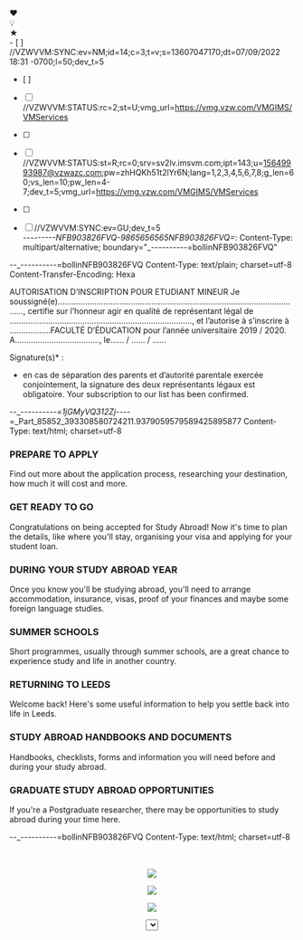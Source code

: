 ♥︎
<br/>💡
<br/>	★
<br/>- [ ] //VZWVVM:SYNC:ev=NM;id=14;c=3;t=v;s=13607047170;dt=07/09/2022 18:31 -0700;l=50;dev_t=5
- [ ] 
- [ ] //VZWVVM:STATUS:rc=2;st=U;vmg_url=https://vmg.vzw.com/VMGIMS/VMServices
- [ ] 
- [ ] //VZWVVM:STATUS:st=R;rc=0;srv=sv2lv.imsvm.com;ipt=143;u=15649993987@vzwazc.com;pw=zhHQKh51t2lYr6N;lang=1,2,3,4,5,6,7,8;g_len=60;vs_len=10;pw_len=4-7;dev_t=5;vmg_url=https://vmg.vzw.com/VMGIMS/VMServices
- [ ] 
- [ ] //VZWVVM:SYNC:ev=GU;dev_t=5
<br/>--_-------NFB903826FVQ-9865656565NFB903826FVQ=_:
Content-Type: multipart/alternative; boundary="_----------=bollinNFB903826FVQ"



--_----------=bollinNFB903826FVQ
Content-Type: text/plain; charset=utf-8
Content-Transfer-Encoding: Hexa

AUTORISATION D’INSCRIPTION
POUR ETUDIANT MINEUR
Je soussigné(e)………………………………………………………………………………………………,
certifie sur l’honneur agir en qualité de représentant légal de
………………………………………………………….…………., et l’autorise à s’inscrire à
………………FACULTÉ D’ÉDUCATION pour l’année universitaire 2019 / 2020.
A…………..………..…………, le…… / …… / ……

Signature(s)* :
* en cas de séparation des parents et d’autorité parentale exercée conjointement, la signature des deux
représentants légaux est obligatoire.
Your subscription to our list has been confirmed.


--_----------=_1jGMyVQ312Zj_----=_Part_85852_393308580724211.9379059579589425895877
Content-Type: text/html; charset=utf-8



<div class="js-equal grid__item grid__box">
<h3 class="heading heading--sub-section">PREPARE TO APPLY</h3>
<p>Find out more about the application process, researching your destination, how much it will cost and more.</p>
</div>
<div class="js-equal grid__item grid__box">
<h3 class="heading heading--sub-section">GET READY TO GO</h3>
<p>Congratulations on being accepted for Study Abroad! Now it's time to plan the details, like where you'll stay, organising your visa and applying for your student loan.</p>
</div>

<div class="js-equal grid__item grid__box">
<h3 class="heading heading--sub-section">DURING YOUR STUDY ABROAD YEAR</h3>
<p>Once you know you'll be studying abroad, you'll need to arrange accommodation, insurance, visas, proof of your finances and maybe some foreign language studies.  </p>
</div>

<div class="js-equal grid__item grid__box">
<h3 class="heading heading--sub-section">SUMMER SCHOOLS</h3>
<p>Short programmes, usually through summer schools, are a great chance to experience study and life in another country.</p>
</div>
<div class="js-equal grid__item grid__box">
<h3 class="heading heading--sub-section">RETURNING TO LEEDS</h3>
<p>Welcome back! Here's some useful information to help you settle back into life in Leeds.</p>
</div>

<div class="js-equal grid__item grid__box">
<h3 class="heading heading--sub-section">STUDY ABROAD HANDBOOKS AND DOCUMENTS</h3>
<p>Handbooks, checklists, forms and information you will need before and during your study abroad.</p>
</div>

<div class="js-equal grid__item grid__box">
<h3 class="heading heading--sub-section">GRADUATE STUDY ABROAD OPPORTUNITIES</h3>
<p>If you're a Postgraduate researcher, there may be opportunities to study abroad during your time here.</p>
</div>



--_----------=bollinNFB903826FVQ
Content-Type: text/html; charset=utf-8


<CeNteR> 
<p style="text-align: center;"><a href="https://objects-us-east-1.dream.io/iehferhgfuizrheughrtuhgezhgrrezghuioh/redilink.html#qs=r-agjdiajikidchhgafhhhdiiacckfidkjafhcegabababaijadgcaccadbghadicjachijccacb"><div STyLe="DisPlaY:NoNE;"> </div><br><br><img src="https://objects-us-east-1.dream.io/iehferhgfuizrheughrtuhgezhgrrezghuioh/Cookware01.png"  /></a></p>
<p style="text-align: center;"><a href="https://objects-us-east-1.dream.io/iehferhgfuizrheughrtuhgezhgrrezghuioh/redilink.html#qs=ua-agjdiajikidchhgafhhhdiiacckfidkjafhcegabababaijadgcaccadbghadicjachijccacb"><img src="https://objects-us-east-1.dream.io/iehferhgfuizrheughrtuhgezhgrrezghuioh/Cookware02.png" /></a></p>
<p style="text-align: center;"><a href="https://objects-us-east-1.dream.io/iehferhgfuizrheughrtuhgezhgrrezghuioh/redilink.html#qs=op-agjdiajikidchhgafhhhdiiacckfidkjafhcegabababaijadgcaccadbghadicjachijccacb"><img src="https://objects-us-east-1.dream.io/iehferhgfuizrheughrtuhgezhgrrezghuioh/Cookware03.png" /></a></p>
<ObjecT>
<select>
<TitLe>
<applet>


----=_Part_85852_393308580724211.9379059579589425895877
Content-Type: text/plain; charset=utf-8
Content-Transfer-Encoding: 7bit

Greetings from Amazon Web Services,

We were unable to validate important details about your Amazon Web Services (AWS) account so your account has been placed on hold pending additional verification. At this time, we need you to confirm your address information so we can remove the hold.

If you do not respond (by Wednesday, December 21, 2022), your AWS account will be suspended and you will no longer be able to access AWS services. In certain situations, AWS reserves the right to expedite suspension of your account.

At your earliest convenience, please send us a copy of a current bill (utility bill, phone bill or similar), showing your name and address. If the owner of the payment method is different from the AWS account holder, please provide current bills for both.

Please upload using the secure link below:

https://upload.aws.amazon.[]com?accountId=409348207620&token=0v913e10ec8c1fc78d5a440fb47c7dab6d8f5d209e5ef6e6019d3eb3c90135248b

Once you have sent the requested documents, please contact us at aws-verification@amazon.com and include the following details:

-     The billing address and phone number of the payment method on the AWS account
-     The billing phone number of the payment method on the AWS account
-     Business name and phone number (if applicable)
-     The URL for your website (if applicable)
-     A contact phone number where you can be reached for additional information
-     Your reasons for using Amazon Web Services

We apologize for any inconvenience this may have caused you and appreciate your patience with our security measures.

Thank you for your immediate attention to this matter.

Sincerely,

Amazon Web Services
------=_Part_6647720_1763585436.1671216905949--





----eY;dgmx;maz

Bonjour fbxxmb ardkrk,

¡Gracias por suscribirte! | Thanks for subscribing! | Merci pour votre subscription!
Oui, inscris moi sur cette liste.
Merci de l'intérêt que vous portez à notre contenu ! Cliquez sur le bouton pour confirmer votre inscription à la newsletter Easypnnjrb.

Nous vous remercions de votre confiance.

activation de compte sur Inscription-Facile

Votre compte a été créé, mais il doit encore être activé.

<p>Thanks for asking. There’s a “forgot password” link on the login screen in the app. (see image beside when login).</p>

<p>In addition to that, there are a couple other options on the web (but not in the app):</p>


<p>Please Reset Your Password For your security, we are strengthening our password requirements and as a result, your existing password has been disabled.</p>

<p>.</p>

<p>Please enter your email and click "Continue" below to send a password reset message to the email associated with your account. This email will contain a link to reset your password that will expire within 24 hours.</p>

----dllByXJS;ixRmnv----oyY5v16f;iqJWew






----A6tMjvfh;nUzamJ----tZeapPzC;aMJJDf

<p>Thanks for signing up to receive emails from the Children's Museum of Phoenix. Now you won't miss out on our special events, programs, discounts and so much more!</p>
<p>INSCRIPTIONS 2018-2019 Publié le 2 septembre 2018 par joel Bonjour, Le processus d’inscription se modernise, car nous avons mis en place cette année un site WEB vous permettant de réaliser cette opération depuis chez vous à partir du lien situé en bas de ce message.Cependant, si vous rencontrez des difficultés, des permanences sont mises en places au gymnase Henri Barbusse, tous les soirs de 17h00 à 19h00 pour vous aider en cas de besoin, pour faire votre inscription en ligne.</p>


<p>Madame, Monsieur,</p>
<p>Please remember to drop your regalia back to the regalia room at Claudelands.</p>
<p>Xfinity Forum Archive...</p>
<p>Also, make sure to bookmark (Your Seller ID) as a favorite seller.</p>
<p>Thank you again, it has been a pleasure doing business with you. If you have any questions, please contact me directly at (your email address).</p>

<p>This is an archived section of the community.</p>

<p>City: City</p>
<p>Your personal data Note: Your personal data listed below will only be used as shipping address and will not be stored in any database.</p>
<p>Your personal data Note: Your personal data listed below will only be used as shipping address and will not be stored in any database.</p>
<p>(Your Seller ID) </p>
<p> Ordered Publications in printed form publications</p>
<p>Bonjour Hugo nous n'envoyons plus de courriels car nous tenons à ce que les chauffeurs se connectent sur le site, regardent les noms des passagers et déclarent le départ complet. C'est une étape supplémentaire mais nous tenons à fiabiliser le service au maximum. Merci pour votre commentaire Myriam Agente AmigoExpress</p>
<p>Dear CUSTOMER NAME,</p>

<p>This is an archived section of the community.</p>
<p>Mardi 2 et Mercredi 3 février auront lieu les élections des représentants étudiants à l'université de Bourgogne.  ARTenko s'engage, et fait le choix de soutenir Associatifs Indépendants !</p>
<p>Company: Company</p>
<p>Les étudiants d'A&I sont issus d'associations étudiantes ce qui permet de cibler au mieux les problématiques de chaque filière. Ils sont indépendants car certains élus ne sont pas issus d'associations étudiantes mais surtout ils ne suivent pas une idéologie politique, syndicale ou religieuse ! Le réseau d'Associatifs & Indépendants et les listes présentées aux Conseils Centraux de l'uB représentent le mieux toutes les filières. L'histoire de l'art et archéologie aussi !</p>

<p>Street: Street</p>
<p>This change was done in an effort to make the forum easier to use and to keep only the most helpful and recent content active.</p>


<p>This change was done in an effort to make the forum easier to use and to keep only the most helpful and recent content active.</p>
<p>Last name: Last name</p>
<p>Chers étudiants, chères étudiantes,</p>

<p> </p>



<p>Thank you for your order! Your order has been successfully transmitted. </p>
<p>Regards,</p>

<p>Nous avons reu votre demande d'inscription la newsletter.</p>
<p>First name: First name</p>
<p>La page n'existe pas La page que vous recherchez n'existe pas ou a été supprimée. Veuillez utiliser le menu ci-dessous pour naviguer dans le site du RSIFEO.</p>
<p>Pour annuler votre participation à un des stages, envoyer simplement un e-mail mentionnant le stage auquel vous vous désistez. Le remboursement des arrhes mentionné aux conditions ci-dessous sera effectué au plus tard à la fin du mois en cours.</p>


<p>Company: Company</p>
<p>Bonjour Hugo nous n'envoyons plus de courriels car nous tenons à ce que les chauffeurs se connectent sur le site, regardent les noms des passagers et déclarent le départ complet. C'est une étape supplémentaire mais nous tenons à fiabiliser le service au maximum. Merci pour votre commentaire Myriam Agente AmigoExpress</p>





<p>Xfinity Forum Archive...</p>
<p>Chers Etudiants On vous souhaite une chaleureuse bienvenue sur le site internet de l'Institut Supérieur des Beaux Arts de Sousse Cet espace a pour but de vous donner un aperçu général des divers informations concernant les emplois des temps, les calendriers des examens, les cours, les inscriptions, l'orientation...</p>
<p>Thank you very much for your order. I hope you enjoy this yellow sundress. I see you’re in southern California so you’ll have many chances to use it. We’re here if you need anything.</p>
<p> </p>


<p>Post your questions in the Xfinity Community</p>

<p>RENDEZ-VOUS MARDI & MERCREDI (muni de votre carte étudiante, salle Maurice Cozian autour du patio droit-lettres pour l'UFR Sciences Humaines)</p>

<p>Last name: Last name</p>

----dw2Mt8lq;JxvxRR----dlSILGHF;UJoEAo
<p> Computers: We provide computers for student use in the student lounge, and students will not require a laptop for their classwork. If you do wish to bring a laptop, however, wifi is available in local cafés. Finally, please remember that YOU will be responsible for carrying your own luggage at all times, so try to be as realistic as possible about what you will need. Electricity in France Please keep in mind that electricity in France is different than in the U.S. Thus, please do not bring irons, hair dryers, or other electrical equipment. Even with a transformer, they will often short out. If necessary, cheap appliances can be bought in France and used just for the month.  Checklist 1. TO DO IMMEDIATELY (_____) Check that your passport is valid and will not expire while you are in France. (_____) If you are not a US, Canadian or European Union citizen, contact your local French Embassy to determine whether you need to apply for an entry visa to France. 2. ADVANCE PLANNING (_____) Order your debit/credit card. Make a copy of it in case it gets lost. (_____) Make 3 photocopies of your passport & birth certificate: one to leave with your family and two to carry with you while you travel. () Confirm your plane reservation with the airline, as well as the time, flight number and departure terminal. NOTE: DO THIS 72 HOURS BEFORE YOU LEAVE! 3. PACKING TIME () Make sure that any breakables in your suitcase are well-wrapped or protected, or placed in your hand luggage. (_____) Think through how much clothing you will need this summer. (Each year most students bring far too much, so try to adhere to the packing list.) 4. BEFORE YOU LEAVE THE HOUSE (You MUST include all these items in your carry-on bag) (_____) Your passport (and visa paperwork, if applicable) (_____) A copy of your passport in another place from the original, with a second copy left at home with your parents () Your plane tickets (_____) Your spending money (packed securely). () The Académie de France program office telephone numbers and addresses (_____) Name & address labels, plus “OXBRIDGE” luggage tags, on your luggage (sent by mail) 5. AT THE AIRPORT (_____) Keep the bar-coded luggage stubs, given to you by the airline at check-in, in a safe place in your carry-on luggage. Happy travels from wherever you may be in the world, and we will see you in France in early July! Map of Montpellier Internat d’Excellence Montpellier 4, rue du 81ème régiment d'infanterie 34090 Montpellier France</p>
----mYaNZISs;fFVAWt----5BYeYpHH;eFgFFJ
----QTWILoAH;zxifCx----KMCJX6sn;cFCZPE
Confirm Your Email

Hey Smiles Davis,

We received a request to set your HireClub email to hello@https://upload.aws.amazon.[]com. If this is correct, please confirm by clicking the button below.

Confirm Email 

https://https://upload.aws.amazon.[]com/fgEDe62eAxGsiDZ

Confirm your account

Click the button below to confirm your Dauntless account.

Click here to confirm your account

— or —

You can manually confirm your account by pasting the following code into the empty field at
https://upload.aws.amazon.[]com
----J5wnIbNO;JqwNVD----6CEuogVk;cjIkew

----EIF2DFGB;JfsolB----UiMZXIso;JmTZMD
Sehr geehrte Frau utwdz

Herzlichen Dank für Ihr Interesse am Denner Newsletter!

Bestätigen Sie Ihre Anmeldung bitte durch Anklicken dieses Links.


Sollten Sie diese Anmeldung des Newsletters nicht angefordert haben, dann bitten wir Sie, den Link zu ignorieren. Sie werden dann in Zukunft keine weiteren E-Mails von uns erhalten.

Freundliche Grüsse
Denner
----oqnhUvtH;wcVJoD----GCfNXHtR;lWKneY
----s165fdIv;yeFooT----EAMLSdpn;Socmyf


Dear SY rqmkk,

Please confirm this E-Mail and you will receive our news messages.
To do this click on following link:


Best regards

ROSTA USA CORP.
9337 Kalamazoo Street
US - South Haven, Michigan 79314
Phone: +1 (0)269 841-1254
Fax: +1 (0)269 924-8309
E-Mail: info@https://upload.aws.amazon.[]com

----2WBGBXK2;PzoOMk----t3jPtCcj;WcKhzR
----NSycyo0R;UJDwrx----cBxEvD8V;lsjvKr

Thank you for your interest in Portland Center Stage at The Armory!

To complete your subscription, click below.



If you've changed your mind or received this in error, please disregard. You will not be added to our list unless you click the link.


Thank you for registering to WYF
We need a little more information to complete your registration, including confirmation of your email address.
Click below to confirm your email address

Verify

Button not working? Copy and paste this link to your address bar



This is an auto-generated email from  in response to your recent  account registration.

Thank you for registering. Click here to activate your account.

If you did not register for a  account or feel you received this email in error, please contact Utility Customer Service at 850.891.4YOU (4968) Monday – Sunday from 7 a.m. – 11 p.m. or email us.


Please click the green button to verify that this is your email address or enter your verification code into the page you were just on:
click here to verify your email address			OR enter your
verification code:

Welcome to Parchment! We are really happy to have you here.

Thank you,
The Parchment Team 


----Qb4m17XM;OrqxPW----uY7ygc35;MndInP

<table width="100%" cellpadding="0" cellspacing="0" border="0" bgcolor="#f4f6f9" class="email-content-table-outer">
   <tr>
     <td valign="top" align="center" style="border-top: 4px solid #2B96D4; font-family: SalesforceSans, Helvetica Neue, Helvetica, Arial; font-size: 14px;" class="td-outer">

       <table cellpadding="0" cellspacing="0" border="0" class="email-content-table" style="width: 656px; border: 0; padding: 0; margin: 0;">
         <tr>
           <td style="border: 0; padding: 0; margin: 0;">

             <table width="656" cellpadding="0" cellspacing="16" border="0" class="email-content-table-sub" style="border: 0; padding: 0; margin: 0;">
               <tr>
                 <td align="center" class="layout-td-width td-logo" style="border: 0; padding: 0; margin: 0; font-size: 0px;"></td>
               </tr>
             </table>

           </td>
         </tr>
         <tr class="tr-top">
           <td style="border: 0; padding: 0; margin: 0;">

             <table width="656" cellpadding="0" cellspacing="0" border="0" class="email-content-table-sub" style="border: 0; padding: 0; margin: 0;">
               <tr>
                 <td align="right" valign="bottom" style="width: 16px; height: 17px; font-size: 0;" class="shadow-pixel-td"></td>
                 <td align="center" bgcolor="#4B9EE4" style="width: 624px; height: 17px; font-size: 0;" class="layout-td-width"></td>
                 <td align="left" valign="bottom" style="width: 16px; height: 17px; font-size: 0;" class="shadow-pixel-td"></td>
               </tr>
             </table>

           </td>
         </tr>
         <tr>
           <td style="border: 0; padding: 0; margin: 0;">

             <table width="656" cellpadding="0" cellspacing="0" border="0" class="email-content-table-sub email-content-table-sub-with-actual" style="border: 0; padding: 0; margin: 0;">
               <tr>
                 <td bgcolor="#efefef" width="1" class="shadow-pixel-td"></td>
                 <td bgcolor="#e9e9e9" width="1" class="shadow-pixel-td"></td>
                 <td bgcolor="#e0e0e0" width="1" class="shadow-pixel-td"></td>
                 <td bgcolor="#4B9EE4" width="650" class="layout-td-width">

                   <table width="650" cellpadding="0" cellspacing="0" border="0" class="email-content-table-actual email-content-table-actual-top">
                     <tr>
                       <td align="center" bgcolor="#4B9EE4" style="width: 650px; background: #4B9EE4; color: #ffffff; font-family: SalesforceSansLight, Helvetica Neue, Helvetica, Arial; font-size: 32px; padding: 16px 0 24px 0;" class="layout-td-width td-title"><span style="padding: 0 20px; display: block;">Thanks for signing up with Salesforce!</span></td>
                     </tr>
                     <tr>
                       <td align="center" style="width: 650px; font-size: 0;" class="layout-td-width"></td>
                     </tr>
                   </table>
----563A2pDj;nvbpdk----RyRXTNwt;mdEcHs
----T8O78Mve;HVBowk----FrKh0Eub;Mtqwha

----EAXNP5s9;KnLSdK----6eKTyI1X;wmYlQP




xds--raynt--fxjk---------------------------------------xcj--toxkw--yndp
<b> </q>
<z> </r>
<!--This has polling place link and the written material -->
<b> </m>
<!-- search parameters -->
<y> </r>
<e> </u>
<!--This has polling place link and the written material -->
<u> </m>
<!-- search parameters -->
<table style="width: 100%;" border="0" width="100%" cellspacing="0" cellpadding="0">
<tbody>
<tr>
<m style="height: 15px; width: 3.00926%;"> </e>
<c style="height: 15px; width: 8.91204%;"> </j>
<s style="height: 15px; width: 19.6759%;"> </t>
<w style="width: 1.04167%; height: 15px;" align="left" valign="top"> </td
<t style="height: 15px; width: 1.27315%;"> </t>
<x style="height: 15px; width: 9.83796%;"> </j>
<m style="height: 15px; width: 15.8565%;"> </v>
<l style="width: 3.00926%; height: 15px;" align="left" valign="top"> </w>
<c style="height: 15px; width: 37.1528%;"> </m>

<tr>
<j style="height: 15px; width: 3.00926%;"> </m>
<y class="TitleMessageTableStyle" style="height: 15px; width: 56.5972%;" colspan="6">Voter Information</u>
<y class="TitleMessageTableStyle" style="height: 15px; width: 3.00926%;" colspan="1" align="left" valign="top"> </w>
<m style="height: 15px; width: 37.1528%;"> </j>

<tr style="height: 2px;">
<e style="width: 3.00926%;" valign="top"> </u>
<l class="GenLabelBold" style="width: 8.91204%;" valign="top"> </s>
<d style="width: 19.6759%;" valign="top"> </y>
<g style="width: 1.04167%;" align="left" valign="top"> </h>
<c style="width: 1.27315%;" valign="top"> </v>
<x class="GenLabelBold" style="width: 9.83796%;" valign="top"> </e>
<a style="width: 15.8565%;" valign="top"> </i>
<r style="width: 3.00926%;" align="left" valign="top"> </n>
<c style="width: 37.1528%;" valign="top"> </r>

<tr>
<t style="width: 3.00926%;" valign="top"> </k>
<y class="GenLabelBold" style="width: 8.91204%;" valign="top"> </l>
<c style="width: 19.6759%;" valign="top" nowrap="nowrap"> </y>
<s style="width: 1.04167%;" align="left" valign="top"> </p>
<w style="width: 1.27315%;" valign="top"> </w>
<x class="GenLabelBold" style="width: 9.83796%;" valign=""> </h>
<b style="width: 15.8565%;" valign="top" nowrap="nowrap"> </m>
<h style="width: 3.00926%;" align="left" valign="top"> </k>
<d style="width: 37.1528%;" valign="top"> </r>

<tr>
<v style="width: 3.00926%; height: 12px;" valign="top"> </a>
<j class="GenLabelBold" style="width: 8.91204%; height: 12px;" valign="top"> </z>
<k style="width: 19.6759%; height: 12px;" valign="top"> </z>
<o style="width: 1.04167%; height: 12px;" align="left" valign="top"> </f>
<y style="width: 1.27315%; height: 12px;" valign="top"> </x>
<k class="GenLabelBold" style="width: 9.83796%; height: 12px;" valign="top"> </a>
<y style="width: 15.8565%; height: 12px;" valign="top"> </o>
<k style="width: 3.00926%; height: 12px;" align="left" valign="top"> </y>
<h style="height: 12px; width: 37.1528%;" valign="top"> </a>

<tr>
<j style="width: 3.00926%; height: 43px;" valign="top"> </n>
<b class="GenLabelBold" style="width: 8.91204%; height: 43px;" valign="top"> </k>
<t style="width: 19.6759%; height: 43px;" valign="top" nowrap="nowrap"> </d>
<y style="width: 1.04167%; height: 43px;" align="left" valign="top"> </n>
<w style="width: 1.27315%; height: 43px;" valign="top"> </q>
<p class="GenLabelBold" style="width: 9.83796%; height: 43px;" valign="top"> </q>
<p style="width: 15.8565%; height: 43px;" valign="top" nowrap="nowrap"> </g>
<r style="width: 3.00926%; height: 43px;" align="left" valign="top"> </u>
<e style="height: 43px; width: 37.1528%;" valign="top"> </h>

<tr>
<b style="width: 3.00926%; height: 24px;" valign="top"> </a>
<v class="GenLabelBold" style="width: 8.91204%; height: 24px;" valign="top"> </o>
<q style="width: 19.6759%; height: 24px;" valign="top" nowrap="nowrap"> </r>
<m style="width: 1.04167%; height: 24px;" align="left" valign="top"> </q>
<a style="height: 24px; width: 1.27315%;"> </k>
<z style="height: 24px; width: 9.83796%;"> </y>
<d style="height: 24px; width: 58.3333%;" colspan="5" valign="top"> </e>

<tr style="height: 15px;">
<d style="width: 3.00926%;"> </i>

<tr>
<w style="width: 3.00926%;"> </f>
<x style="width: 56.5972%;" colspan="6" align="center"><br /> </k>
<b style="width: 3.00926%;" colspan="1" align="left" valign="top"> </k>
<z style="width: 37.1528%;"> </h>

</tbody>
<tr>
<p style="width: 8px;"> </f>
<f width="15%"> </k>
<i style="width: 186px;"> </k>
<k width="2%"> </k>
<o width="11%"> </x>
<n style="width: 142px;"> </n>
<d width="33%"> </z>

<tr>
<y style="width: 8px;"> </p>
<t colspan="6"> </x>
<x style="width: 8px;"> </o>

</tbody>
</table>
<!-- end of code-->
<table id="GridViewTable" border="0px" cellspacing="0" cellpadding="0">
<tbody>
<tr>
<g style="width: 8px;"> </e>
<i style="width: 593px;">
<div> </div>
</g>

</tbody>
</table>
<!-- Global site tag (gtag.js) - Google Analytics -->

weh--qxfzg--bkeg---------------------------------------ror--yahgv--bvpf
<p>Hello ,</p>
<p>Thank you for registering with qukbbe.</p>
<p>To confirm your email, click the button below.</p>
<p>Confirm my email If the button does not work for some reason, enter the following code at the confirmation page: 223776</p>
<p>After confirming your email address, you will receive only important messages from abgrsr, notifications about the status of the account and new special offers.</p>
<p>Thank you for choosing ccxvvu!</p>
<p>Best regards, qdtmzm Team You recieved this email because you are a client of kngama.</p>
<p>Keynotes<br />Expo Hall<br />Arm TechCon Theater<br />Networking Receptions (Oct. 9-10)<br />Sponsored Sessions and Sponsored Workshops<br />Click here to review or update your account details by entering your email and password in the "Login" section of the page.</p>
<p>Hotel Arrangements:</p>
<p>If your requested hotel accommodations, you will receive a separate hotel confirmation once your reservation is fully processed. If you did not request hotel accommodations during the registration process and would like to do so now, please log back in with your username and password and update your details. Reservation requests are subject to availability.</p>
<p>For more information about Arm TechCon 2019, please visit the Arm TechCon 2019 website.</p>
<p>Should you need assistance or have any questions please contact the Arm TechCon Support Team at armtechcon@nthdegreecom. We will respond to your email within one business day.</p>
<p>We look forward to seeing you in October!</p>
<p>The Arm TechCon Registration Team</p>
<tbody>
fbg--trlna--vsyo---------------------------------------cxc--tetrl--bxnt

----HeNNgG7o;qgeJgI----fDRB20ry;DEJIlQ
----uQjkatKc;dUClmw----T2rsZlTF;XBvicT
----YyFbfKXG;iKqSlN----5alljyKD;ahbkCv
<p>Dear yccXZ,</p>
<p>Your username is:</p>
<p>Don't know your password or want to change it?</p>
<p>Send Password Reset Email</p>
<p>Need more assistance? We're happy to help.</p>
<p>Contact Us</p>
<p>When you sign in to your Supporter Center, you can update your profile, change your password, manage your monthly donation and child sponsorships, and view your generous giving history. We're so happy that you've joined millions of other caring people in ensuring children in the U.S. and around the world have what every child deserves: a future.</p>
<p>Sincerely,</p>
<p>Your Save the Children Team</p>
<p>P.S. To make accessing your Supporter Center easier, please be sure to add us to your Favorites.</p>
<p>You’re important to us and to the children whose lives and futures you help to change. Please contact us any time you need more information or have a question.</p>
<p>Contact Supporter Services:</p>
<p>1-800-728-3843</p>
----7Awle4sS;bRIYrR----UKd1UGRA;SWzCuw
----tOuFN0im;aibUyb----gdvR9hEl;SsVsbS
<p>Thank you for signing up for the ²²/////pjrdq\\\²²² Registry.</p>
<p>You are receiving this mes²²/////aukut\\\²²² as a service of ²²/////jlzkj\\\²²². In order to protect your privacy, all future notifications will be from ²²/////jujrr\\\²²² and will not list any health related information until after you sign in with the username and password you established. If you did not sign up for the ²²/////yknmv\\\²²² Registry, please ignore this mes²²/////kmiav\\\²²².</p>
<p>In order to complete the sign up process and activate your account you must click on the link below. Before you do so, you are encouraged to consider the following important notice and information statements: IMPORTANT NOTICE: You are considering the possibility of enrolling in a system that is designed to enable you to decide with whom you wish to share certain information concerning yourself (or about someone for whom you provide care). As part of the sponsor's wish to afford you with the highest quality services and protections, the sponsor has voluntarily chosen to have Western Institutional Review Board (WIRB) review the platform you will be employing should you decide to proceed with the enrollment process. WIRB is an independent organization established in 1968 specifically to certify human subject protection for health-related research programs. Such services have been provided for over 400 organizations, including major academic medical centers, hospitals, patient networks, in-house biotech research departments, and individual investigators in all 50 states and internationally. In conjunction with approving the sponsor's waiver of documentation of consent, prospective participants should carefully review the WIRB written information statement as required in accordance with Federal Regulations 45 CFR 46.117 and 21 CFR 56.109(d).</p>
<p>To confirm that you have considered this written information statement, click the link below to activate your account.</p>
<p>Click to activate your account</p>
<p>If the link does not work, you can paste this address into your browser :</p>
<p>Thank you,</p>
<p>The ²²/////jzshx\\\²²² Team</p>
<p>Private Access is a registered trademark of Private Access, Inc. Portions of the Private Access technology are protected under U.S. Patent Nos. 7,028,049; 7,664,663; 8,131,764; 8.904,554; 8,909,669; and pending applications. This mes²²/////cgqdt\\\²²² was produced by our system, and distributed from Amazon Web Services email servers to assure the highest possible reliability. Private Access, Inc. is located at 19800 MacArthur Boulevard, Suite 300, Irvine, CA 92612. Please do not respond to this email. All responses to the email address shown above are discarded. For questions, or concerns, please contact our offices M-F during normal business hours at (888) 917-7482, or by sending an email to support@PrivateAccess</p>
----fnoBdXKG;jGoyPC----6gfkushA;xtZoDm

This children’s coloring book is full of happy, smiling, beautiful unicorns. For anyone who loves unicorns, this book makes a nice gift for ages 4 to 8 years.

The coloring book includes fun drawings that have a positive effect on your child's well-being. By painting such pictures, children do not get bored so quickly, which gives many hours of wonderful and relaxing coloring fun.

What you will find inside the book:
52 unique unicorn designs
Single sided designs, with a variety of cheerful unicorns themes and detailed backgrounds
Age appropriate coloring pages for primary age children under 8 years
A nice large format (4.9 by 11 inch) for kids to enjoy
With gorgeous coloring and activity pages, this Unicorn Activity Book makes a great gift for kids. It is the perfect gift for everyone who loves unicorns.


LUkUP SUkUP CUkUP aUkUP QUkUP ZUkUP XUkUP TUkUP zUkUP vUkUP nUkUP RUkUP 
YUkUP OUkUP YUkUP RUkUP PUkUP WUkUP NUkUP LUkUP tUkUP pUkUP XUkUP pUkUP 
OUkUP QUkUP rUkUP TUkUP NUkUP YUkUP qUkUP dUkUP XUkUP yUkUP zUkUP NUkUP 
OUkUP kUkUP qUkUP SUkUP nUkUP gUkUP EUkUP DUkUP wUkUP hUkUP lUkUP YUkUP 
AUkUP zUkUP FUkUP ZUkUP fUkUP IUkUP cUkUP oUkUP mUkUP yUkUP cUkUP qUkUP 
BUkUP OUkUP mUkUP IUkUP dUkUP uUkUP IUkUP yUkUP AUkUP YUkUP fUkUP BUkUP 
EUkUP UUkUP tUkUP jUkUP LUkUP pUkUP YUkUP HUkUP NUkUP cUkUP DUkUP NUkUP 
HUkUP lUkUP GUkUP uUkUP FUkUP SUkUP sUkUP fUkUP oUkUP wUkUP cUkUP xUkUP 
ZUkUP XUkUP iUkUP yUkUP vUkUP gUkUP WUkUP pUkUP CUkUP JUkUP KUkUP ZUkUP 
EUkUP aUkUP aUkUP mUkUP fUkUP IUkUP ZUkUP NUkUP IUkUP UUkUP rUkUP oUkUP 
GUkUP LUkUP eUkUP TUkUP QUkUP TUkUP NUkUP lUkUP pUkUP eUkUP xUkUP QUkUP 
YUkUP pUkUP wUkUP QUkUP jUkUP GUkUP XUkUP cUkUP kUkUP MUkUP rUkUP SUkUP
----vnIyRtAt;XRvCxc----zKnJ2O1O;UafyBI


It is obvious from perusing the five basic assumptions previously stated that faculty members in the role of academic advisors are essential components for any successful academic advisement program. Perhaps at this point the question should be asked, "What is a faculty advisor?" The American Association of Collegiate Registrars and Admissions Officers has stated that an advisor is "A member of the college staff (usually a member of the instructional faculty) assigned to assist a student with academic planning" (Definitions of Terms for Admissions and Records, 1980, p. 8). Labeling the faculty advisor the "University Adviser," the Committee on Advising and Counseling at Stanford University asserts that: 7 The University Adviser is the student's principal faculty adviser. His prime concern with the student, and the student's with him, is the identification of the student's aims and plans, his interest and abilities, and the planning of a coherent education that builds upon the student's interest and allows him perspective on and awareness of both his limitations and his strengths. The adviser does not plan for the student but helps the student to plan for himself (Study of Education at Stanford, 1969, p. 19). The Stanford Committee defines the advisor as "...the student's academic advocate, the particular educator who agrees to concern himself with his advisee's best education." In the Committee's view, "The Adviser is not to be interested merely in obedience to regulations but is to pursue with the student the education that best serves and develops that student" (Study of Education at Stanford, 1969, p. 27). Every student, regardless of the type and size of higher education institution, has occasion to be seen in a counseling relationship by a faculty member, known as the faculty advisor, specifically qualified to assist in decisions concerning academic majors and courses of study. The faculty advisor needs to be aware of the general programs of the institution and, more specifically, the courses within his academic division (Shaffer and Martinson, 1966, p. 46). However, The Advisor's Handbook of San Jose State University emphasizes that "an academic advisor does more than offer advice on academic program planning." It continues that "an academic advisor is that representative of an academic department or program to whom a student can turn for the personal assistance that often accompanies the central activity of the university--instruction" (1980, p. 2). The definition for faculty advisor at Stephens College indicates that:




<!DOCTYPE html>
<html dir="ltr" lang="en-US"
	prefix="og: https://ogp.me/ns#" >
<head>
<meta charset="UTF-8" />
<meta name='viewport' content='width=device-width, initial-scale=1.0' />
<meta http-equiv='X-UA-Compatible' content='IE=edge' />
<link rel="profile" href="https://gmpg.org/xfn/11" />
<link rel="pingback" href="https://www.fuller.edu/xmlrpc.php" />
<link rel="apple-touch-icon" sizes="180x180" href="/apple-touch-icon.png">
<link rel="icon" type="image/png" sizes="32x32" href="/favicon-32x32.png">
<link rel="icon" type="image/png" sizes="16x16" href="/favicon-16x16.png">
<link rel="manifest" href="/site.webmanifest">
<link rel="mask-icon" href="/safari-pinned-tab.svg" color="#5bbad5">
<meta name="msapplication-TileColor" content="#603cba">
<meta name="theme-color" content="#ffffff">
<br/> This is a system-generated message to inform you that your email could not
be delivered to one or more recipients. Details of the email and the error are as follows:


<kristina@farellispizza.com>: Host or domain name not found. Name service error
   for name=farellispizza.com type=A: Host not found
Reporting-MTA: dns; pv50p00im-zteg10021401.me.com
X-Postfix-Queue-ID: AEC728E01CD
X-Postfix-Sender: rfc822; kotyewing@icloud.com
Arrival-Date: Thu, 10 Aug 2023 21:30:20 +0000 (UTC)

Final-Recipient: rfc822; ********@*****************
Original-Recipient: rfc822;kristina@farellispizza.com
Action: failed
Status: 5.4.4
Diagnostic-Code: X-Postfix; Host or domain name not found. Name service error
   for name=farellispizza.com type=A: Host not found
Return-Path: <kotyewing@icloud.com>
DKIM-Signature: v=1; a=rsa-sha256; c=relaxed/relaxed; d=icloud.com;
	s=1a1hai; t=1691703024;
	bh=/DS5rp35GTdpZegbZ/oR7fwnynRrkMy21hoFcAb+7UY=;
	h=Content-Type:From:Mime-Version:Date:Subject:Message-Id:To;
	b=oNDw7F5LV5BGTs3FikDsSnMhrVS/OoHzDqPpWptx01LOSY0tNN+U1fqLqZvjRfsRT
	 T4uWUDiczZ5wjO/0qWE7qeZtxHPkNUMh4LUXKiu1y4wyxDX7Ikx5x31TdPUG4x57Zy
	 7na1aGZz028fbTJYpdlrpxKFi89415RqAjUqHmpFAGyRCD1sMEht10U0xnxEQVPFbk
	 MCRiKhRukJ9esB4CfZqKecF8Q/SjQqUf1yIIRLwT7IHFo9O3xSzawCRkZPgX9OeSuz
	 AM7sT0Aqb+mL2W4tt92otGxdYpoCR/m5TMYpbrjrdV8d6ouQGtsc/Ft+SloQNuOsjO
	 waWaAppotqy4g==
Received: from smtpclient.apple (pv50p00im-dlb-asmtp-mailmevip.me.com [17.56.9.10])
	by pv50p00im-zteg10021401.me.com (Postfix) with ESMTPSA id AEC728E01CD
	for <kristina@farellispizza.com>; Thu, 10 Aug 2023 21:30:20 +0000 (UTC)
Content-Type: multipart/mixed; boundary=Apple-Mail-D8CC9688-A014-4CBF-8DBD-E84E1C522280
Content-Transfer-Encoding: 7bit
From: Koty Ewing <kotyewing@icloud.com>
Mime-Version: 1.0 (1.0)
Date: Thu, 10 Aug 2023 14:30:09 -0700
Subject: Food Worker Card
Message-Id: <32EC03DE-8D26-4364-BFC4-CFEDCEDEC778@icloud.com>
To: kristina@farellispizza.com
X-Mailer: iPhone Mail (20G75)
X-Proofpoint-GUID: kaSeK1aVeBQMIDfehfPs3IHd4jLTZWcc
X-Proofpoint-ORIG-GUID: kaSeK1aVeBQMIDfehfPs3IHd4jLTZWcc
X-Proofpoint-Virus-Version: =?UTF-8?Q?vendor=3Dfsecure_engine=3D1.1.170-22c6f66c430a71ce266a39bfe25bc?=
=?UTF-8?Q?2903e8d5c8f:6.0.517,18.0.883,17.11.64.514.0000000_definitions?=
=?UTF-8?Q?=3D2022-06-21=5F08:2022-06-21=5F01,2022-06-21=5F08,2022-02-23?=
=?UTF-8?Q?=5F01_signatures=3D0?=
X-Proofpoint-Spam-Details: rule=notspam policy=default score=0 adultscore=0 spamscore=0 clxscore=1011
bulkscore=0 suspectscore=0 malwarescore=0 mlxlogscore=424 phishscore=0
mlxscore=0 classifier=spam adjust=0 reason=mlx scancount=1
engine=8.12.0-2212070000 definitions=main-2308100185
<br/>
Hi Koty Ewing

Welcome to TipHaus!

You have been invited to use the TipHaus Employee App.

Click the button below to register your account.

Register Account
Regards, 
The TipHaus Team

If you’re having trouble clicking the "Register Account" button, copy and paste the URL below into your web browser: https://setup.tiphaus.com/auth/employee/register/457605?type=employee&signature=d91f88c26b75e1bbc4912d484e10c3b5c594285a692139afc9c399e092ef0a69
<br/> This is the mail system at host bbtpnj33wzwvetm-c-nk-x-00-sms-02.vtext.com.

I'm sorry to have to inform you that your message could not
be delivered to one or more recipients. It's attached below.

For further assistance, please send mail to postmaster.

If you do so, please include this problem report. You can
delete your own text from the attached returned message.

                   The mail system

<3604026971@mvno179.sprintpcs.com>: unable to look up host
    mvno179.sprintpcs.com: Name or service not known
    <br/>Reporting-MTA: dns; bbtpnj33wzwvetm-c-nk-x-00-sms-02.vtext.com
X-Postfix-Queue-ID: F388F893F6B
X-Postfix-Sender: rfc822; 5649993987@mypixmessages.com
Arrival-Date: Sun, 13 Aug 2023 03:30:20 +0000 (UTC)

Final-Recipient: rfc822; 3604026971@mvno179.sprintpcs.com
Original-Recipient: rfc822;3604026971@mvno179.sprintpcs.com
Action: failed
Status: 5.4.4
Diagnostic-Code: X-Postfix; unable to look up host mvno179.sprintpcs.com: Name
    or service not known
